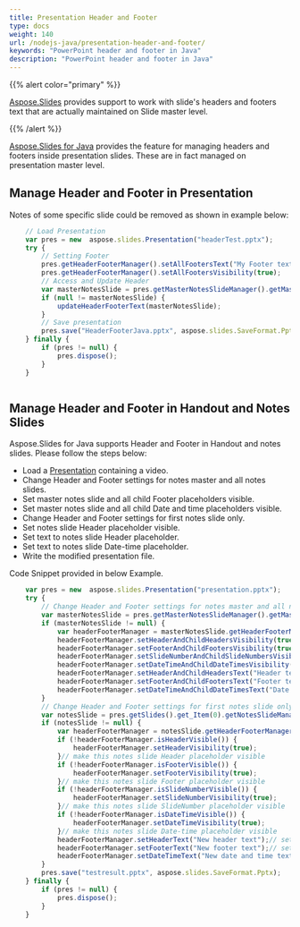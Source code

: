 ```yaml
---
title: Presentation Header and Footer
type: docs
weight: 140
url: /nodejs-java/presentation-header-and-footer/
keywords: "PowerPoint header and footer in Java"
description: "PowerPoint header and footer in Java"
---
```


{{% alert color="primary" %}} 

[Aspose.Slides](/slides/java/) provides support to work with slide's headers and footers text that are actually maintained on Slide master level.

{{% /alert %}} 

[Aspose.Slides for Java](/slides/java/) provides the feature for managing headers and footers inside presentation slides. These are in fact managed on presentation master level.

## **Manage Header and Footer in Presentation**
Notes of some specific slide could be removed as shown in example below:

```javascript
    // Load Presentation
    var pres = new  aspose.slides.Presentation("headerTest.pptx");
    try {
        // Setting Footer
        pres.getHeaderFooterManager().setAllFootersText("My Footer text");
        pres.getHeaderFooterManager().setAllFootersVisibility(true);
        // Access and Update Header
        var masterNotesSlide = pres.getMasterNotesSlideManager().getMasterNotesSlide();
        if (null != masterNotesSlide) {
            updateHeaderFooterText(masterNotesSlide);
        }
        // Save presentation
        pres.save("HeaderFooterJava.pptx", aspose.slides.SaveFormat.Pptx);
    } finally {
        if (pres != null) {
            pres.dispose();
        }
    }
```
```javascript
```

## **Manage Header and Footer in Handout and Notes Slides**
Aspose.Slides for Java supports Header and Footer in Handout and notes slides. Please follow the steps below:

- Load a [Presentation](https://reference.aspose.com/slides/nodejs-java/aspose.slides/Presentation) containing a video.
- Change Header and Footer settings for notes master and all notes slides.
- Set master notes slide and all child Footer placeholders visible.
- Set master notes slide and all child Date and time placeholders visible.
- Change Header and Footer settings for first notes slide only.
- Set notes slide Header placeholder visible.
- Set text to notes slide Header placeholder.
- Set text to notes slide Date-time placeholder.
- Write the modified presentation file.

Code Snippet provided in below Example.

```javascript
    var pres = new  aspose.slides.Presentation("presentation.pptx");
    try {
        // Change Header and Footer settings for notes master and all notes slides
        var masterNotesSlide = pres.getMasterNotesSlideManager().getMasterNotesSlide();
        if (masterNotesSlide != null) {
            var headerFooterManager = masterNotesSlide.getHeaderFooterManager();
            headerFooterManager.setHeaderAndChildHeadersVisibility(true);// make the master notes slide and all child Footer placeholders visible
            headerFooterManager.setFooterAndChildFootersVisibility(true);// make the master notes slide and all child Header placeholders visible
            headerFooterManager.setSlideNumberAndChildSlideNumbersVisibility(true);// make the master notes slide and all child SlideNumber placeholders visible
            headerFooterManager.setDateTimeAndChildDateTimesVisibility(true);// make the master notes slide and all child Date and time placeholders visible
            headerFooterManager.setHeaderAndChildHeadersText("Header text");// set text to master notes slide and all child Header placeholders
            headerFooterManager.setFooterAndChildFootersText("Footer text");// set text to master notes slide and all child Footer placeholders
            headerFooterManager.setDateTimeAndChildDateTimesText("Date and time text");// set text to master notes slide and all child Date and time placeholders
        }
        // Change Header and Footer settings for first notes slide only
        var notesSlide = pres.getSlides().get_Item(0).getNotesSlideManager().getNotesSlide();
        if (notesSlide != null) {
            var headerFooterManager = notesSlide.getHeaderFooterManager();
            if (!headerFooterManager.isHeaderVisible()) {
                headerFooterManager.setHeaderVisibility(true);
            }// make this notes slide Header placeholder visible
            if (!headerFooterManager.isFooterVisible()) {
                headerFooterManager.setFooterVisibility(true);
            }// make this notes slide Footer placeholder visible
            if (!headerFooterManager.isSlideNumberVisible()) {
                headerFooterManager.setSlideNumberVisibility(true);
            }// make this notes slide SlideNumber placeholder visible
            if (!headerFooterManager.isDateTimeVisible()) {
                headerFooterManager.setDateTimeVisibility(true);
            }// make this notes slide Date-time placeholder visible
            headerFooterManager.setHeaderText("New header text");// set text to notes slide Header placeholder
            headerFooterManager.setFooterText("New footer text");// set text to notes slide Footer placeholder
            headerFooterManager.setDateTimeText("New date and time text");// set text to notes slide Date-time placeholder
        }
        pres.save("testresult.pptx", aspose.slides.SaveFormat.Pptx);
    } finally {
        if (pres != null) {
            pres.dispose();
        }
    }
```
